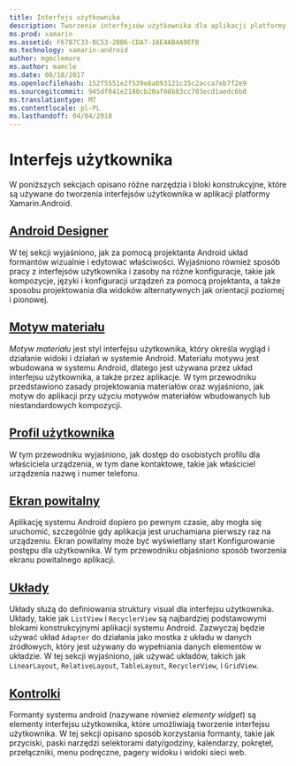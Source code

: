 ```yaml
---
title: Interfejs użytkownika
description: Tworzenie interfejsów użytkownika dla aplikacji platformy Xamarin.Android
ms.prod: xamarin
ms.assetid: F67B7C33-BC53-2BB6-CDA7-16E4AB4A9EFB
ms.technology: xamarin-android
author: mgmclemore
ms.author: mamcle
ms.date: 08/18/2017
ms.openlocfilehash: 152f5551e2f539e8ab93121c35c2acca7eb7f2e9
ms.sourcegitcommit: 945df041e2180cb20af08b83cc703ecd1aedc6b0
ms.translationtype: MT
ms.contentlocale: pl-PL
ms.lasthandoff: 04/04/2018
---
```

# <a name="user-interface"></a>Interfejs użytkownika

W poniższych sekcjach opisano różne narzędzia i bloki konstrukcyjne, które są używane do tworzenia interfejsów użytkownika w aplikacji platformy Xamarin.Android.

## <a name="android-designerandroiduser-interfaceandroid-designerindexmd"></a>[Android Designer](~/android/user-interface/android-designer/index.md)

W tej sekcji wyjaśniono, jak za pomocą projektanta Android układ formantów wizualnie i edytować właściwości. Wyjaśniono również sposób pracy z interfejsów użytkownika i zasoby na różne konfiguracje, takie jak kompozycje, języki i konfiguracji urządzeń za pomocą projektanta, a także sposobu projektowania dla widoków alternatywnych jak orientacji poziomej i pionowej.

## <a name="material-themeandroiduser-interfacematerial-thememd"></a>[Motyw materiału](~/android/user-interface/material-theme.md)

*Motyw materiału* jest styl interfejsu użytkownika, który określa wygląd i działanie widoki i działań w systemie Android. Materiału motywu jest wbudowana w systemu Android, dlatego jest używana przez układ interfejsu użytkownika, a także przez aplikacje. W tym przewodniku przedstawiono zasady projektowania materiałów oraz wyjaśniono, jak motyw do aplikacji przy użyciu motywów materiałów wbudowanych lub niestandardowych kompozycji.

## <a name="user-profileandroiduser-interfaceuser-profilemd"></a>[Profil użytkownika](~/android/user-interface/user-profile.md)

W tym przewodniku wyjaśniono, jak dostęp do osobistych profilu dla właściciela urządzenia, w tym dane kontaktowe, takie jak właściciel urządzenia nazwę i numer telefonu.

## <a name="splash-screenandroiduser-interfacesplash-screenmd"></a>[Ekran powitalny](~/android/user-interface/splash-screen.md)

Aplikację systemu Android dopiero po pewnym czasie, aby mogła się uruchomić, szczególnie gdy aplikacja jest uruchamiana pierwszy raz na urządzeniu. Ekran powitalny może być wyświetlany start Konfigurowanie postępu dla użytkownika. W tym przewodniku objaśniono sposób tworzenia ekranu powitalnego aplikacji.

## <a name="layoutsandroiduser-interfacelayoutsindexmd"></a>[Układy](~/android/user-interface/layouts/index.md)

Układy służą do definiowania struktury visual dla interfejsu użytkownika.
Układy, takie jak `ListView` i `RecyclerView` są najbardziej podstawowymi blokami konstrukcyjnymi aplikacji systemu Android. Zazwyczaj będzie używać układ `Adapter` do działania jako mostka z układu w danych źródłowych, który jest używany do wypełniania danych elementów w układzie. W tej sekcji wyjaśniono, jak używać układów, takich jak `LinearLayout`, `RelativeLayout`, `TableLayout`, `RecyclerView`, i `GridView`.

## <a name="controlsandroiduser-interfacecontrolsindexmd"></a>[Kontrolki](~/android/user-interface/controls/index.md)

Formanty systemu android (nazywane również *elementy widget*) są elementy interfejsu użytkownika, które umożliwiają tworzenie interfejsu użytkownika. W tej sekcji opisano sposób korzystania formanty, takie jak przyciski, paski narzędzi selektorami daty/godziny, kalendarzy, pokręteł, przełączniki, menu podręczne, pagery widoku i widoki sieci web.

